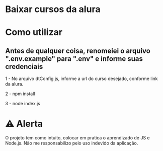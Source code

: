 
# Baixar cursos da alura

# Como utilizar

## Antes de qualquer coisa, renomeiei o arquivo ".env.example" para ".env" e informe suas credenciais

1 - No arquivo dtConfig.js, informe a url do curso desejado, conforme link da alura.

2 - npm install

3 - node index.js

# ⚠️  Alerta

O projeto tem como intuito, colocar em pratica o aprendizado de JS e Node.js.
Não me responsabilizo pelo uso indevido da aplicação.
